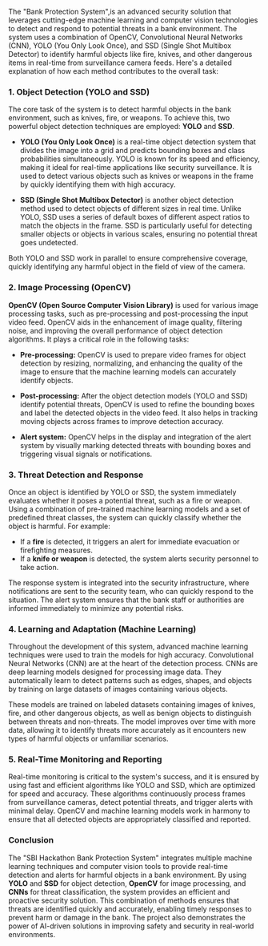 The "Bank Protection System",is an advanced security solution that leverages cutting-edge machine learning and computer vision technologies to detect and respond to potential threats in a bank environment. The system uses a combination of OpenCV, Convolutional Neural Networks (CNN), YOLO (You Only Look Once), and SSD (Single Shot Multibox Detector) to identify harmful objects like fire, knives, and other dangerous items in real-time from surveillance camera feeds. Here's a detailed explanation of how each method contributes to the overall task:

### 1. **Object Detection (YOLO and SSD)**
   The core task of the system is to detect harmful objects in the bank environment, such as knives, fire, or weapons. To achieve this, two powerful object detection techniques are employed: **YOLO** and **SSD**.

   - **YOLO (You Only Look Once)** is a real-time object detection system that divides the image into a grid and predicts bounding boxes and class probabilities simultaneously. YOLO is known for its speed and efficiency, making it ideal for real-time applications like security surveillance. It is used to detect various objects such as knives or weapons in the frame by quickly identifying them with high accuracy.
   
   - **SSD (Single Shot Multibox Detector)** is another object detection method used to detect objects of different sizes in real time. Unlike YOLO, SSD uses a series of default boxes of different aspect ratios to match the objects in the frame. SSD is particularly useful for detecting smaller objects or objects in various scales, ensuring no potential threat goes undetected.

Both YOLO and SSD work in parallel to ensure comprehensive coverage, quickly identifying any harmful object in the field of view of the camera.

### 2. **Image Processing (OpenCV)**
   **OpenCV (Open Source Computer Vision Library)** is used for various image processing tasks, such as pre-processing and post-processing the input video feed. OpenCV aids in the enhancement of image quality, filtering noise, and improving the overall performance of object detection algorithms. It plays a critical role in the following tasks:
   
   - **Pre-processing:** OpenCV is used to prepare video frames for object detection by resizing, normalizing, and enhancing the quality of the image to ensure that the machine learning models can accurately identify objects.
   
   - **Post-processing:** After the object detection models (YOLO and SSD) identify potential threats, OpenCV is used to refine the bounding boxes and label the detected objects in the video feed. It also helps in tracking moving objects across frames to improve detection accuracy.

   - **Alert system:** OpenCV helps in the display and integration of the alert system by visually marking detected threats with bounding boxes and triggering visual signals or notifications.

### 3. **Threat Detection and Response**
   Once an object is identified by YOLO or SSD, the system immediately evaluates whether it poses a potential threat, such as a fire or weapon. Using a combination of pre-trained machine learning models and a set of predefined threat classes, the system can quickly classify whether the object is harmful. For example:
   
   - If a **fire** is detected, it triggers an alert for immediate evacuation or firefighting measures.
   - If a **knife or weapon** is detected, the system alerts security personnel to take action.

   The response system is integrated into the security infrastructure, where notifications are sent to the security team, who can quickly respond to the situation. The alert system ensures that the bank staff or authorities are informed immediately to minimize any potential risks.

### 4. **Learning and Adaptation (Machine Learning)**
   Throughout the development of this system, advanced machine learning techniques were used to train the models for high accuracy. Convolutional Neural Networks (CNN) are at the heart of the detection process. CNNs are deep learning models designed for processing image data. They automatically learn to detect patterns such as edges, shapes, and objects by training on large datasets of images containing various objects. 

   These models are trained on labeled datasets containing images of knives, fire, and other dangerous objects, as well as benign objects to distinguish between threats and non-threats. The model improves over time with more data, allowing it to identify threats more accurately as it encounters new types of harmful objects or unfamiliar scenarios.

### 5. **Real-Time Monitoring and Reporting**
   Real-time monitoring is critical to the system's success, and it is ensured by using fast and efficient algorithms like YOLO and SSD, which are optimized for speed and accuracy. These algorithms continuously process frames from surveillance cameras, detect potential threats, and trigger alerts with minimal delay. OpenCV and machine learning models work in harmony to ensure that all detected objects are appropriately classified and reported.

### Conclusion
The "SBI Hackathon Bank Protection System" integrates multiple machine learning techniques and computer vision tools to provide real-time detection and alerts for harmful objects in a bank environment. By using **YOLO** and **SSD** for object detection, **OpenCV** for image processing, and **CNNs** for threat classification, the system provides an efficient and proactive security solution. This combination of methods ensures that threats are identified quickly and accurately, enabling timely responses to prevent harm or damage in the bank. The project also demonstrates the power of AI-driven solutions in improving safety and security in real-world environments.
